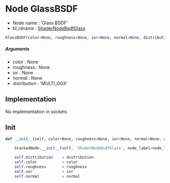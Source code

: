 # Node GlassBSDF

- Node name : 'Glass BSDF'
- bl_idname : [ShaderNodeBsdfGlass](https://docs.blender.org/api/current/bpy.types.ShaderNodeBsdfGlass.html)


``` python
GlassBSDF(color=None, roughness=None, ior=None, normal=None, distribution='MULTI_GGX', node_label=None, node_color=None)
```
##### Arguments

- color : None
- roughness : None
- ior : None
- normal : None
- distribution : 'MULTI_GGX'

## Implementation

No implementation in sockets

## Init

``` python
def __init__(self, color=None, roughness=None, ior=None, normal=None, distribution='MULTI_GGX', node_label=None, node_color=None):

    StackedNode.__init__(self, 'ShaderNodeBsdfGlass', node_label=node_label, node_color=node_color)

    self.distribution    = distribution
    self.color           = color
    self.roughness       = roughness
    self.ior             = ior
    self.normal          = normal
```
